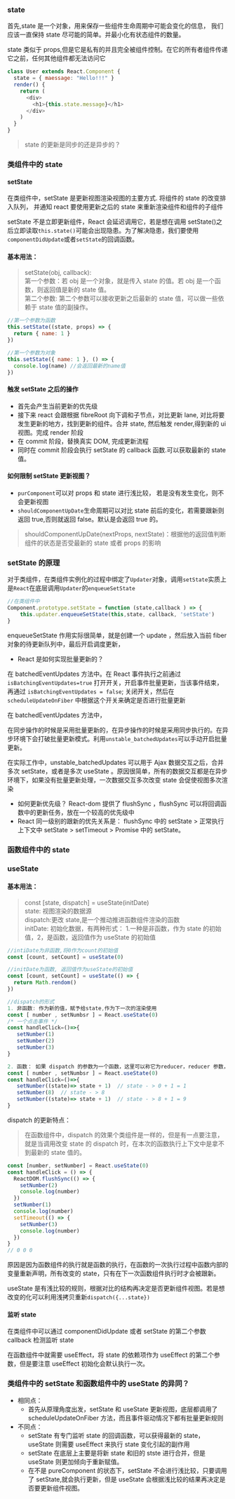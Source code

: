 ### state

首先,state 是一个对象，用来保存一些组件生命周期中可能会变化的信息， 我们应该一直保持 state 尽可能的简单。并最小化有状态组件的数量。

state 类似于 props,但是它是私有的并且完全被组件控制。在它的所有者组件传递它之前，任何其他组件都无法访问它

```js
class User extends React.Component {
  state = { maessage: "Hello!!!" }
  render() {
    return (
      <div>
        <h1>{this.state.message}</h1>
      </div>
    )
  }
}
```

> state 的更新是同步的还是异步的？

### 类组件中的 state

#### setState

在类组件中，setState 是更新视图渲染视图的主要方式. 将组件的 state 的改变排入队列， 并通知 react 要使用更新之后的 state 来重新渲染组件和组件的子组件

setState 不是立即更新组件，React 会延迟调用它，若是想在调用 setState()之后立即读取`this.state()`可能会出现隐患。为了解决隐患，我们要使用`componentDidUpdate`或者`setState`的回调函数。

#### 基本用法：

> setState(obj, callback):<br> 第一个参数：若 obj 是一个对象，就是传入 state 的值。若 obj 是一个函数，则返回值是新的 state 值。<br> 第二个参数: 第二个参数可以接收更新之后最新的 state 值，可以做一些依赖于 state 值的副操作。

```js
//第一个参数为函数
this.setState((state, props) => {
  return { name: 1 }
})

//第一个参数为对象
this.setState({ name: 1 }, () => {
  console.log(name) //会返回最新的name值
})
```

#### 触发 setState 之后的操作

- 首先会产生当前更新的优先级
- 接下来 react 会跟根据 fibreRoot 向下调和子节点，对比更新 lane, 对比将要发生更新的地方，找到更新的组件。合并 state, 然后触发 render,得到新的 ui 视图。完成 render 阶段
- 在 commit 阶段，替换真实 DOM, 完成更新流程
- 同时在 commit 阶段会执行 setState 的 callback 函数.可以获取最新的 state 值。

#### 如何限制 setState 更新视图？

- `purComponent`可以对 props 和 state 进行浅比较， 若是没有发生变化，则不会更新视图<br>
- `shouldComponentUpDate`生命周期可以对比 state 前后的变化，若需要跟新则返回 true,否则就返回 false。默认是会返回 true 的。<br>

> shouldComponentUpDate(nextProps, nextState)：根据他的返回值判断组件的状态是否受最新的 state 或者 props 的影响

### setState 的原理

对于类组件，在类组件实例化的过程中绑定了`Updater`对象，调用`setState`实质上是`React`在底层调用`Updater`的`enqueueSetState`

```js
//在类组件中
Component.prototype.setState = function (state,callback ) => {
	this.updater.enqueueSetState(this,state, callback, 'setState')
}
```

enqueueSetState 作用实际很简单，就是创建一个 update ，然后放入当前 fiber 对象的待更新队列中，最后开启调度更新，

- React 是如何实现批量更新的？

在 batchedEventUpdates 方法中。在 React 事件执行之前通过 `isBatchingEventUpdates=true` 打开开关，开启事件批量更新，当该事件结束，再通过 `isBatchingEventUpdates = false`; 关闭开关，然后在 `scheduleUpdateOnFiber` 中根据这个开关来确定是否进行批量更新

在 batchedEventUpdates 方法中，

在同步操作的时候是采用批量更新的，在异步操作的时候是采用同步执行的。在异步环境下会打破批量更新模式。利用`unstable_batchedUpdates`可以手动开启批量更新。

在实际工作中，unstable_batchedUpdates 可以用于 Ajax 数据交互之后，合并多次 setState，或者是多次 useState 。原因很简单，所有的数据交互都是在异步环境下，如果没有批量更新处理，一次数据交互多次改变 state 会促使视图多次渲染

- 如何更新优先级？ React-dom 提供了 flushSync ，flushSync 可以将回调函数中的更新任务，放在一个较高的优先级中
- React 同一级别的跟新的优先关系是： flushSync 中的 setState > 正常执行上下文中 setState > setTimeout > Promise 中的 setState。

### 函数组件中的 state

### useState

#### 基本用法：

> const [state, dispatch] = useState(initDate)<br> state: 视图渲染的数据源<br> dispatch:更改 state,是一个推动推进函数组件渲染的函数<br> initDate: 初始化数据，有两种形式： 1.一种是非函数，作为 state 的初始值，2，是函数，返回值作为 useState 的初始值

```js
//intiDate为非函数,将0作为count的初始值
const [count, setCount] = useState(0)

//initDate为函数, 返回值作为useState的初始值
const [count, setCount] = useState(() => {
  return Math.rendom()
})
```

```js
//dispatch的形式
1. 非函数: 作为新的值，赋予给state,作为下一次的渲染使用
const [ number , setNumbsr ] = React.useState(0)
/* 一个点击事件 */
const handleClick=()=>{
   setNumber(1)
   setNumber(2)
   setNumber(3)
}

2. 函数： 如果 dispatch 的参数为一个函数，这里可以称它为reducer，reducer 参数，是上一次返回最新的 state，返回值作为新的 state
const [ number , setNumbsr ] = React.useState(0)
const handleClick=()=>{
   setNumber((state)=> state + 1)  // state - > 0 + 1 = 1
   setNumber(8)  // state - > 8
   setNumber((state)=> state + 1)  // state - > 8 + 1 = 9
}
```

dispatch 的更新特点：

> 在函数组件中，dispatch 的效果个类组件是一样的，但是有一点要注意，就是当调用改变 state 的 dispatch 时，在本次的函数执行上下文中是拿不到最新的 state 值的。

```js
const [number, setNumber] = React.useState(0)
const handleClick = () => {
  ReactDOM.flushSync(() => {
    setNumber(2)
    console.log(number)
  })
  setNumber(1)
  console.log(number)
  setTimeout(() => {
    setNumber(3)
    console.log(number)
  })
}
// 0 0 0
```

原因是因为函数组件的执行就是函数的执行，在函数的一次执行过程中函数内部的变量重新声明，所有改变的 state，只有在下一次函数组件执行时才会被跟新。

useState 是有浅比较的规则，根据对比的结构再决定是否更新组件视图。若是想改变的化可以利用浅拷贝重新`dispatch({...state})`

#### 监听 state

在类组件中可以通过 componentDidUpdate 或者 setState 的第二个参数 callback 检测监听 state

在函数组件中就需要 useEffect，将 state 的依赖项作为 useEffect 的第二个参数，但是要注意 useEffect 初始化会默认执行一次。

### 类组件中的 setState 和函数组件中的 useState 的异同？

- 相同点：
  - 首先从原理角度出发，setState 和 useState 更新视图，底层都调用了 scheduleUpdateOnFiber 方法，而且事件驱动情况下都有批量更新规则
- 不同点：
  - setState 有专门监听 state 的回调函数，可以获得最新的 state，useState 则需要 useEffect 来执行 state 变化引起的副作用
  - setState 在底层上主要是将新 state 和旧的 stste 进行合并，但是 useState 则更加倾向于重新赋值。
  - 在不是 pureComponent 的状态下，setState 不会进行浅比较，只要调用了 setState,就会执行更新，但是 useState 会根据浅比较的结果再决定是否要更新组件视图。

